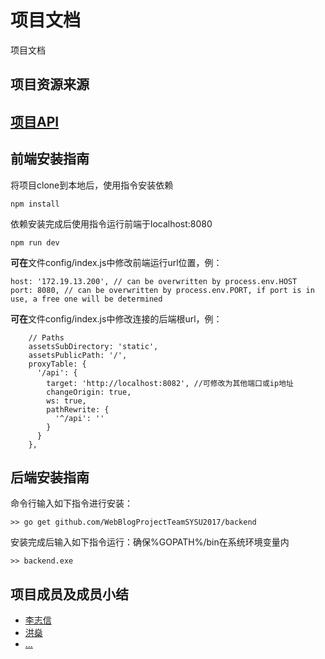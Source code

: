 # 项目文档

项目文档

## 项目资源来源

## [项目API](./大作业API.md)

## 前端安装指南

将项目clone到本地后，使用指令安装依赖
```
npm install
```
依赖安装完成后使用指令运行前端于localhost:8080
```
npm run dev
```
**可在**文件config/index.js中修改前端运行url位置，例：
```
host: '172.19.13.200', // can be overwritten by process.env.HOST
port: 8080, // can be overwritten by process.env.PORT, if port is in use, a free one will be determined
```
**可在**文件config/index.js中修改连接的后端根url，例：
```
    // Paths
    assetsSubDirectory: 'static',
    assetsPublicPath: '/',
    proxyTable: {
      '/api': {
        target: 'http://localhost:8082', //可修改为其他端口或ip地址
        changeOrigin: true,
        ws: true,
        pathRewrite: {
          '^/api': ''
        }
      }
    },
```

## 后端安装指南

命令行输入如下指令进行安装：

```
>> go get github.com/WebBlogProjectTeamSYSU2017/backend
```

安装完成后输入如下指令运行：确保%GOPATH%/bin在系统环境变量内

```
>> backend.exe
```

## 项目成员及成员小结
- [李志信](./李志信.md)
- [洪燊](./洪燊.md)
- [...](./)
